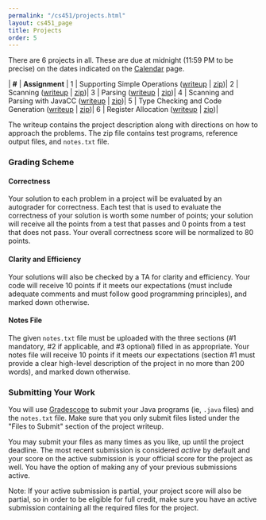 ```yaml
---
permalink: "/cs451/projects.html"
layout: cs451_page
title: Projects
order: 5
---
```


There are 6 projects in all. These are due at midnight (11:59 PM to be precise) on the dates indicated on the [Calendar](calendar.html) page.

| **#** | **Assignment** |
1 | Supporting Simple Operations ([writeup](https://www.cs.umb.edu/~siyer/teaching/cs451/project1.pdf) \| [zip](https://www.cs.umb.edu/~siyer/teaching/cs451/project1.zip))|
2 | Scanning ([writeup](https://www.cs.umb.edu/~siyer/teaching/cs451/project2.pdf) \| [zip](https://www.cs.umb.edu/~siyer/teaching/cs451/project2.zip))|
3 | Parsing ([writeup](https://www.cs.umb.edu/~siyer/teaching/cs451/project3.pdf) \| [zip](https://www.cs.umb.edu/~siyer/teaching/cs451/project3.zip))|
4 | Scanning and Parsing with JavaCC ([writeup](https://www.cs.umb.edu/~siyer/teaching/cs451/project4.pdf) \| [zip](https://www.cs.umb.edu/~siyer/teaching/cs451/project4.zip))|
5 | Type Checking and Code Generation ([writeup](https://www.cs.umb.edu/~siyer/teaching/cs451/project5.pdf) \| [zip](https://www.cs.umb.edu/~siyer/teaching/cs451/project5.zip))|
6 | Register Allocation ([writeup](https://www.cs.umb.edu/~siyer/teaching/cs451/project6.pdf) \| [zip](https://www.cs.umb.edu/~siyer/teaching/cs451/project6.zip))|

The writeup contains the project description along with directions on how to approach the problems. The zip file contains test programs, reference output files, and `notes.txt` file.

### Grading Scheme

#### Correctness

Your solution to each problem in a project will be evaluated by an autograder for correctness. Each test that is used to evaluate the correctness of your solution is worth some number of points; your solution will receive all the points from a test that passes and 0 points from a test that does not pass. Your overall correctness score will be normalized to 80 points.

#### Clarity and Efficiency

Your solutions will also be checked by a TA for clarity and efficiency. Your code will receive 10 points if it meets our expectations (must include adequate comments and must follow good programming principles), and marked down otherwise.

#### Notes File

The given `notes.txt` file must be uploaded with the three sections (\#1 mandatory, \#2 if applicable, and \#3 optional) filled in as appropriate. Your notes file will receive 10 points if it meets our expectations (section \#1 must provide a clear high-level description of the project in no more than 200 words), and marked down otherwise.

### Submitting Your Work

You will use [Gradescope](https://gradescope.com/) to submit your Java programs (ie, `.java` files) and the `notes.txt` file. Make sure that you only submit files listed under the "Files to Submit" section of the project writeup.

You may submit your files as many times as you like, up until the project deadline. The most recent submission is considered *active* by default and your score on the active submission is your official score for the project as well. You have the option of making any of your previous submissions active.

Note: If your active submission is partial, your project score will also be partial, so in order to be eligible for full credit, make sure you have an active submission containing all the required files for the project.
